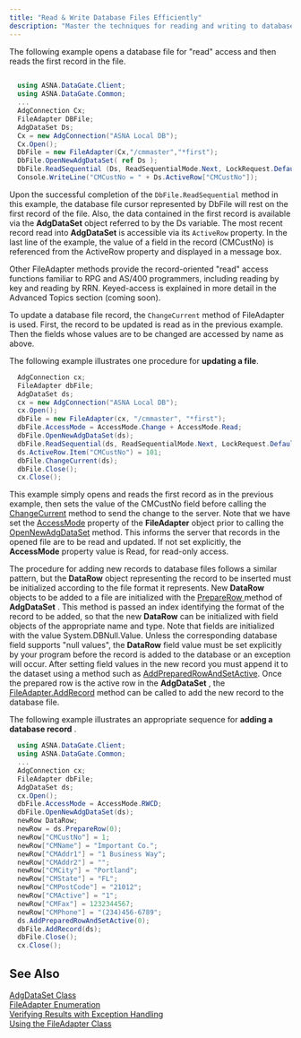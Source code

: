 ```yaml
---
title: "Read & Write Database Files Efficiently"
description: "Master the techniques for reading and writing to database files with our guide, ensuring data accuracy and performance."
---
```


The following example <span>opens a database file</span> for "read" access and then reads the first record in the file.

```cs
 
  using ASNA.DataGate.Client;
  using ASNA.DataGate.Common;
  ...
  AdgConnection Cx;
  FileAdapter DBFile;
  AdgDataSet Ds;
  Cx = new AdgConnection("ASNA Local DB");
  Cx.Open();
  DbFile = new FileAdapter(Cx,"/cmmaster","*first");
  DbFile.OpenNewAdgDataSet( ref Ds );
  DbFile.ReadSequential (Ds, ReadSequentialMode.Next, LockRequest.Default);
  Console.WriteLine("CMCustNo = " + Ds.ActiveRow["CMCustNo"]);

```

Upon the successful completion of the `DbFile.ReadSequential` method in this example, the database file cursor represented by DbFile will rest on the first record of the file. Also, the data contained in the first record is available via the **AdgDataSet** object referred to by the Ds variable. The most recent record read into **AdgDataSet** is accessible via its `ActiveRow` property. In the last line of the example, the value of a field in the record (CMCustNo) is referenced from the ActiveRow property and displayed in a message box.

Other FileAdapter methods provide the record-oriented "read" access functions familiar to RPG and AS/400 programmers, including reading by key and reading by RRN. Keyed-access is explained in more detail in the Advanced Topics section (coming soon).

To update a database file record, the `ChangeCurrent` method of FileAdapter is used. First, the record to be updated is read as in the previous example. Then the fields whose values are to be changed are accessed by name as above.

The following example illustrates one procedure for **updating a file**.


```cs
  AdgConnection cx; 
  FileAdapter dbFile;
  AdgDataSet ds;
  cx = new AdgConnection("ASNA Local DB");
  cx.Open();
  dbFile = new FileAdapter(cx, "/cmmaster", "*first");
  dbFile.AccessMode = AccessMode.Change + AccessMode.Read;
  dbFile.OpenNewAdgDataSet(ds);
  dbFile.ReadSequential(ds, ReadSequentialMode.Next, LockRequest.Default);
  ds.ActiveRow.Item("CMCustNo") = 101;
  dbFile.ChangeCurrent(ds);
  dbFile.Close();
  cx.Close();
```

This example simply opens and reads the first record as in the previous example, then sets the value of the CMCustNo field before calling the [ ChangeCurrent](file-adapter-class-change-current-method.html) method to send the change to the server. Note that we have set the [AccessMode](file-adapter-class-access-mode-property.html) property of the **FileAdapter** object prior to calling the [ OpenNewAdgDataSet](file-adapter-class-open-new-adg-dataset-method.html) method. This informs the server that records in the opened file are to be read and updated. If not set explicitly, the <span> **AccessMode** </span> property value is Read, for read-only access.

The procedure for adding new records to database files follows a similar pattern, but the <span> **DataRow** </span> object representing the record to be inserted must be initialized according to the file format it represents. New **DataRow** objects to be added to a file are initialized with the [ PrepareRow ](adg-dataset-class-prepare-row-method-main.html)method of **AdgDataSet** . This method is passed an index identifying the format of the record to be added, so that the new **DataRow** can be initialized with field objects of the appropriate name and type. Note that fields are initialized with the value <span>System.DBNull.Value</span>. Unless the corresponding database field supports "null values", the **DataRow** field value must be set explicitly by your program before the record is added to the database or an exception will occur. After setting field values in the new record you must append it to the dataset using a method such as [ AddPreparedRowAndSetActive](adg-dataset-class-add-prepared-row-and-set-active-method.html). Once the prepared row is the active row in the **AdgDataSet** , the [ FileAdapter.AddRecord](file-adapter-class-add-record-method.html) method can be called to add the new record to the database file.

The following example illustrates an appropriate sequence for **adding a database record** .

```cs 
  using ASNA.DataGate.Client;
  using ASNA.DataGate.Common;
  ...
  AdgConnection cx;
  FileAdapter dbFile;
  AdgDataSet ds;
  cx.Open();
  dbFile.AccessMode = AccessMode.RWCD;
  dbFile.OpenNewAdgDataSet(ds);
  newRow DataRow;
  newRow = ds.PrepareRow(0);
  newRow["CMCustNo"] = 1;
  newRow["CMName"] = "Important Co.";
  newRow["CMAddr1"] = "1 Business Way";
  newRow["CMAddr2"] = "";
  newRow["CMCity"] = "Portland";
  newRow["CMState"] = "FL";
  newRow["CMPostCode"] = "21012";
  newRow["CMActive"] = "1";
  newRow["CMFax"] = 1232344567;
  newRow["CMPhone"] = "(234)456-6789";
  ds.AddPreparedRowAndSetActive(0);
  dbFile.AddRecord(ds);
  dbFile.Close();
  cx.Close();
```

## See Also

[AdgDataSet Class](/reference/datagate/datagate-client/adg-data-set.html)
<br />
[FileAdapter Enumeration](/reference/datagate/datagate-providers/i-file-adapter.html)
<br />
[Verifying Results with Exception Handling](/manuals/datagate/programmers-guide/verifying-resultswith-exception-handling.html)
<br />
[Using the FileAdapter Class](/manuals/datagate/programmers-guide/usingthe-file-adapter-class.html)

